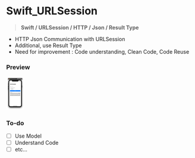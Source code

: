 # Swift_URLSession

> **Swift / URLSession / HTTP / Json / Result Type**



- HTTP Json Communication with URLSession
- Additional, use Result Type
- Need for improvement : Code understanding, Clean Code, Code Reuse



### Preview

<img src="README_src/screenshot.png" width="48">

### To-do

- [ ]  Use Model
- [ ]  Understand Code
- [ ]  etc...
